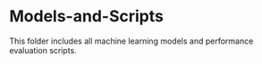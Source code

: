 # Models-and-Scripts

This folder includes all machine learning models and performance evaluation scripts. 